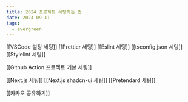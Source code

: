 ```yaml
---
title: 2024 프로젝트 세팅하는 법
date: 2024-09-11
tags:
  - evergreen
---
```


[[VSCode 설정 세팅]]
[[Prettier 세팅]]
[[Eslint 세팅]]
[[tsconfig.json 세팅]]
[[Stylelint 세팅]]

[[Github Action 프로젝트 기본 세팅]]

[[Next.js 세팅]]
[[Next.js shadcn-ui 세팅]]
[[Pretendard 세팅]]

[[카카오 공유하기]]
